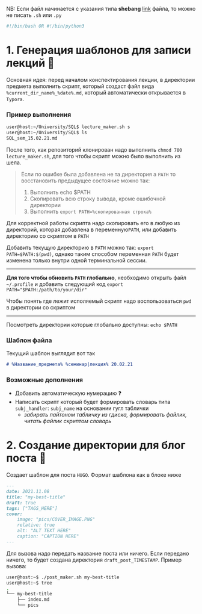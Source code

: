 NB: Если файл начинается с указания типа **shebang** [link](https://en.wikipedia.org/wiki/Shebang_(Unix)) файла, то можно не писать `.sh` или `.py`

```bash
#!/bin/bash OR #!/bin/python3
```

# 1. Генерация шаблонов для записи лекций :robot:

Основная идея: перед началом конспектирования лекции, в директории предмета выполнить скрипт, который создаст файл вида `%current_dir_name%_%date%.md`, который автоматически открывается в `Typora`.

### Пример выполнения

```bash
user@host:~/University/SQL$ lecture_maker.sh s
user@host:~/University/SQL$ ls
SQL_sem_15.02.21.md
```
После того, как репозиторий клонирован надо выполнить `chmod 700 lecture_maker.sh`, для того чтобы скрипт можно было выполнить из шела.

> Если по ошибке была добавлена не та директория а `PATH` то восстановить предыдущее состояние можно так:
>   1. Выполнить echo $PATH
>   2. Скопировать всю строку вывода, кроме ошибочной директории
>   3. Выполнить `export PATH=%скопированная строка%`

Для корректной работы скрипта надо скопировать его в любую из директорий, которая добавлена в переменную`PATH`, или добавить директорию со скриптом в `PATH`

Добавить текущую директорию в `PATH` можно так: `export PATH=$PATH:$(pwd)`, однако таким способом переменная `PATH` будет изменена только внутри одной терминальной сессии. 



---

**Для того чтобы обновить `PATH` глобально**, необходимо открыть файл `~/.profile` и добавить следующий код `export PATH="$PATH:/path/to/your/dir"` 

Чтобы понять где лежит исполяемый скрипт надо воспользоваться `pwd` в директории со скриптом

---



Посмотреть директории которые глобально доступны: `echo $PATH`

### Шаблон файла

Текущий шаблон выглядит вот так

```markdown
# %Название_предмета% %семинар|лекция% 20.02.21


```

### Возможные дополнения

- Добавить автоматическую нумерацию :question:
- Написать скрипт который будет формировать словарь типа `subj_handler`: `subj_name` на основании гугл таблички
  - *забирать пайтоном табличку из гдиска, формировать файлик, читать файлик скриптом словарь*

# 2. Создание директории для блог поста :page_facing_up:

Создает шаблон для поста `HUGO`. Формат шаблона как в блоке ниже

```markdown
---
date: 2021.11.08
title: "my-best-title"
draft: true
tags: ["TAGS_HERE"]
cover:
    image: "pics/COVER_IMAGE.PNG"
    relative: true
    alt: "ALT TEXT HERE"
    caption: "CAPTION HERE"
---
```

Для вызова надо передать название поста или ничего. Если передано ничего, то будет создана директория `draft_post_TIMESTAMP`. Пример вызова:

```bash
user@host:~$ ./post_maker.sh my-best-title
user@host:~$ tree
.
└── my-best-title
    ├── index.md
    └── pics
```



